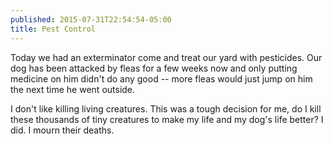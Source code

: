 ```yaml
---
published: 2015-07-31T22:54:54-05:00
title: Pest Control
---
```

Today we had an exterminator come and treat our yard with pesticides. Our dog has been attacked by fleas for a few weeks now and only putting medicine on him didn't do any good -- more fleas would just jump on him the next time he went outside.

I don't like killing living creatures. This was a tough decision for me, do I kill these thousands of tiny creatures to make my life and my dog's life better? I did. I mourn their deaths.